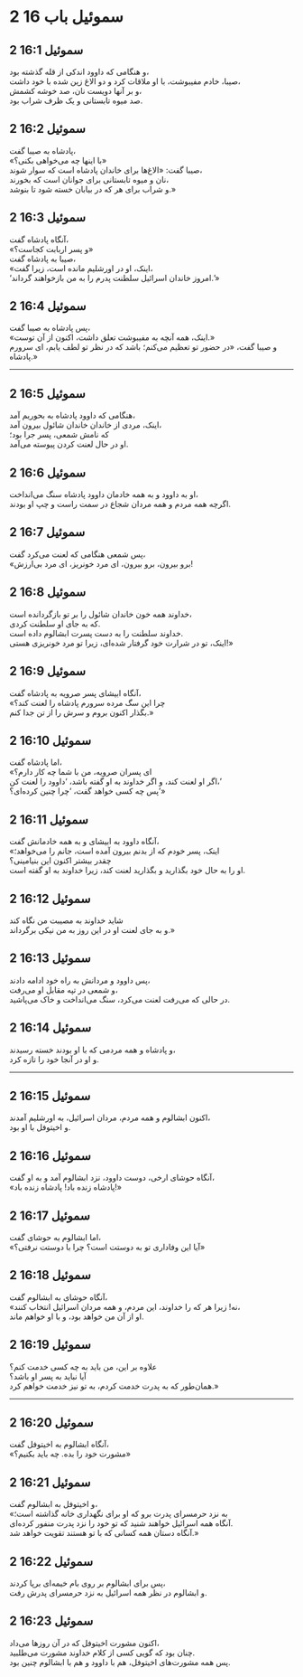 # 2 سموئیل باب 16

## 2 سموئیل 16:1

و هنگامی که داوود اندکی از قله گذشته بود،  
صیبا، خادم مفیبوشت، با او ملاقات کرد و دو الاغ زین شده با خود داشت،  
و بر آنها دویست نان، صد خوشه کشمش،  
صد میوه تابستانی و یک ظرف شراب بود.

## 2 سموئیل 16:2

پادشاه به صیبا گفت،  
«با اینها چه می‌خواهی بکنی؟»  
صیبا گفت: «الاغ‌ها برای خاندان پادشاه است که سوار شوند،  
نان و میوه تابستانی برای جوانان است که بخورند،  
و شراب برای هر که در بیابان خسته شود تا بنوشد.»

## 2 سموئیل 16:3

آنگاه پادشاه گفت،  
«و پسر اربابت کجاست؟»  
صیبا به پادشاه گفت،  
«اینک، او در اورشلیم مانده است، زیرا گفت،  
‘امروز خاندان اسرائیل سلطنت پدرم را به من بازخواهند گرداند.’»

## 2 سموئیل 16:4

پس پادشاه به صیبا گفت،  
«اینک، همه آنچه به مفیبوشت تعلق داشت، اکنون از آن توست.»  
و صیبا گفت، «در حضور تو تعظیم می‌کنم؛ باشد که در نظر تو لطف یابم، ای سرورم پادشاه.»

---

## 2 سموئیل 16:5

هنگامی که داوود پادشاه به بحوریم آمد،  
اینک، مردی از خاندان خاندان شائول بیرون آمد،  
که نامش شمعی، پسر جرا بود؛  
او در حال لعنت کردن پیوسته می‌آمد.

## 2 سموئیل 16:6

او به داوود و به همه خادمان داوود پادشاه سنگ می‌انداخت،  
اگرچه همه مردم و همه مردان شجاع در سمت راست و چپ او بودند.

## 2 سموئیل 16:7

پس شمعی هنگامی که لعنت می‌کرد گفت،  
«برو بیرون، برو بیرون، ای مرد خونریز، ای مرد بی‌ارزش!

## 2 سموئیل 16:8

خداوند همه خون خاندان شائول را بر تو بازگردانده است،  
که به جای او سلطنت کردی.  
خداوند سلطنت را به دست پسرت ابشالوم داده است.  
اینک، تو در شرارت خود گرفتار شده‌ای، زیرا تو مرد خونریزی هستی!»

## 2 سموئیل 16:9

آنگاه ابیشای پسر صرویه به پادشاه گفت،  
«چرا این سگ مرده سرورم پادشاه را لعنت کند؟  
بگذار اکنون بروم و سرش را از تن جدا کنم.»

## 2 سموئیل 16:10

اما پادشاه گفت،  
«ای پسران صرویه، من با شما چه کار دارم؟  
اگر او لعنت کند، و اگر خداوند به او گفته باشد، ‘داوود را لعنت کن،’  
پس چه کسی خواهد گفت، ‘چرا چنین کرده‌ای؟’»

## 2 سموئیل 16:11

آنگاه داوود به ابیشای و به همه خادمانش گفت،  
«اینک، پسر خودم که از بدنم بیرون آمده است، جانم را می‌خواهد؛  
چقدر بیشتر اکنون این بنیامینی؟  
او را به حال خود بگذارید و بگذارید لعنت کند، زیرا خداوند به او گفته است.

## 2 سموئیل 16:12

شاید خداوند به مصیبت من نگاه کند  
و به جای لعنت او در این روز به من نیکی برگرداند.»

## 2 سموئیل 16:13

پس داوود و مردانش به راه خود ادامه دادند،  
و شمعی در تپه مقابل او می‌رفت،  
در حالی که می‌رفت لعنت می‌کرد، سنگ می‌انداخت و خاک می‌پاشید.

## 2 سموئیل 16:14

و پادشاه و همه مردمی که با او بودند خسته رسیدند،  
و او در آنجا خود را تازه کرد.

---

## 2 سموئیل 16:15

اکنون ابشالوم و همه مردم، مردان اسرائیل، به اورشلیم آمدند،  
و اخیتوفل با او بود.

## 2 سموئیل 16:16

آنگاه حوشای ارخی، دوست داوود، نزد ابشالوم آمد و به او گفت،  
«پادشاه زنده باد! پادشاه زنده باد!»

## 2 سموئیل 16:17

اما ابشالوم به حوشای گفت،  
«آیا این وفاداری تو به دوستت است؟ چرا با دوستت نرفتی؟»

## 2 سموئیل 16:18

آنگاه حوشای به ابشالوم گفت،  
«نه! زیرا هر که را خداوند، این مردم، و همه مردان اسرائیل انتخاب کنند،  
او از آن من خواهد بود، و با او خواهم ماند.

## 2 سموئیل 16:19

علاوه بر این، من باید به چه کسی خدمت کنم؟  
آیا نباید به پسر او باشد؟  
همان‌طور که به پدرت خدمت کردم، به تو نیز خدمت خواهم کرد.»

---

## 2 سموئیل 16:20

آنگاه ابشالوم به اخیتوفل گفت،  
«مشورت خود را بده. چه باید بکنیم؟»

## 2 سموئیل 16:21

و اخیتوفل به ابشالوم گفت،  
«به نزد حرمسرای پدرت برو که او برای نگهداری خانه گذاشته است؛  
آنگاه همه اسرائیل خواهند شنید که تو خود را نزد پدرت منفور کرده‌ای.  
آنگاه دستان همه کسانی که با تو هستند تقویت خواهد شد.»

## 2 سموئیل 16:22

پس برای ابشالوم بر روی بام خیمه‌ای برپا کردند،  
و ابشالوم در نظر همه اسرائیل به نزد حرمسرای پدرش رفت.

## 2 سموئیل 16:23

اکنون مشورت اخیتوفل که در آن روزها می‌داد،  
چنان بود که گویی کسی از کلام خداوند مشورت می‌طلبید.  
پس همه مشورت‌های اخیتوفل، هم با داوود و هم با ابشالوم چنین بود.
